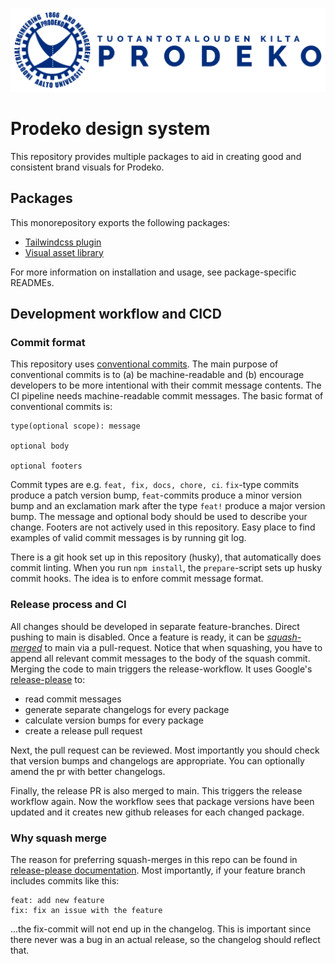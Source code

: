 ![Prodeko logo](./docs/images/logo-text-blue.png)

# Prodeko design system

This repository provides multiple packages to aid in creating good and consistent brand visuals for Prodeko.

## Packages

This monorepository exports the following packages:

- [Tailwindcss plugin](./packages/tailwind-plugin/README.md)
- [Visual asset library](./packages/visual-assets/README.md)

For more information on installation and usage, see package-specific READMEs.

## Development workflow and CICD

### Commit format

This repository uses [conventional commits](https://www.conventionalcommits.org/en/v1.0.0/#summary). The main purpose of conventional commits is to (a) be machine-readable and (b) encourage developers to be more intentional with their commit message contents. The CI pipeline needs machine-readable commit messages. The basic format of conventional commits is:

```text
type(optional scope): message

optional body

optional footers
```

Commit types are e.g. `feat, fix, docs, chore, ci`. `fix`-type commits produce a patch version bump, `feat`-commits produce a minor version bump and an exclamation mark after the type `feat!` produce a major version bump. The message and optional body should be used to describe your change. Footers are not actively used in this repository. Easy place to find examples of valid commit messages is by running git log.

There is a git hook set up in this repository (husky), that automatically does commit linting. When you run `npm install`, the `prepare`-script sets up husky commit hooks. The idea is to enfore commit message format.

### Release process and CI

All changes should be developed in separate feature-branches. Direct pushing to main is disabled. Once a feature is ready, it can be [_squash-merged_](#why-squash-merge) to main via a pull-request. Notice that when squashing, you have to append all relevant commit messages to the body of the squash commit. Merging the code to main triggers the release-workflow. It uses Google's [release-please](htps://github.com/googleapis/release-please-action) to:

- read commit messages
- generate separate changelogs for every package
- calculate version bumps for every package
- create a release pull request

Next, the pull request can be reviewed. Most importantly you should check that version bumps and changelogs are appropriate. You can optionally amend the pr with better changelogs.

Finally, the release PR is also merged to main. This triggers the release workflow again. Now the workflow sees that package versions have been updated and it creates new github releases for each changed package.

### Why squash merge

The reason for preferring squash-merges in this repo can be found in [release-please documentation](https://github.com/googleapis/release-please). Most importantly, if your feature branch includes commits like this:

```text
feat: add new feature
fix: fix an issue with the feature
```

...the fix-commit will not end up in the changelog. This is important since there never was a bug in an actual release, so the changelog should reflect that.
